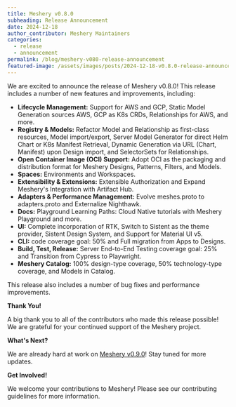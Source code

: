 ```yaml
---
title: Meshery v0.8.0
subheading: Release Announcement
date: 2024-12-18
author_contributor: Meshery Maintainers
categories:
  - release
  - announcement
permalink: /blog/meshery-v080-release-announcement
featured-image: /assets/images/posts/2024-12-18-v0.8.0-release-announcement/meshery-v080-release-announcement.png
---
```


We are excited to announce the release of Meshery v0.8.0! This release includes a number of new features and improvements, including:

* **Lifecycle Management:** Support for AWS and GCP, Static Model Generation sources AWS, GCP as K8s CRDs, Relationships for AWS, and more.  
* **Registry & Models:** Refactor Model and Relationship as first-class resources, Model import/export, Server Model Generator for direct Helm Chart or K8s Manifest Retrieval, Dynamic Generation via URL (Chart, Manifest) upon Design import, and SelectorSets for Relationships.  
* **Open Container Image (OCI) Support:** Adopt OCI as the packaging and distribution format for Meshery Designs, Patterns, Filters, and Models.  
* **Spaces:** Environments and Workspaces.  
* **Extensibility & Extensions:** Extensible Authorization and Expand Meshery's Integration with Artifact Hub.  
* **Adapters & Performance Management:** Evolve meshes.proto to adapters.proto and Externalize Nighthawk.  
* **Docs:** Playground Learning Paths: Cloud Native tutorials with Meshery Playground and more.  
* **UI:** Complete incorporation of RTK, Switch to Sistent as the theme provider, Sistent Design System, and Support for Material UI v5.  
* **CLI:** code coverage goal: 50% and Full migration from Apps to Designs.  
* **Build, Test, Release:** Server End-to-End Testing coverage goal: 25% and Transition from Cypress to Playwright.  
* **Meshery Catalog:** 100% design-type coverage, 50% technology-type coverage, and Models in Catalog.

This release also includes a number of bug fixes and performance improvements.

**Thank You!**

A big thank you to all of the contributors who made this release possible! We are grateful for your continued support of the Meshery project.

**What's Next?**

We are already hard at work on [Meshery v0.9.0](https://discuss.layer5.io/t/meshery-v0-9-roadmap/6296)! Stay tuned for more updates.

**Get Involved!**

We welcome your contributions to Meshery! Please see our contributing guidelines for more information.  
